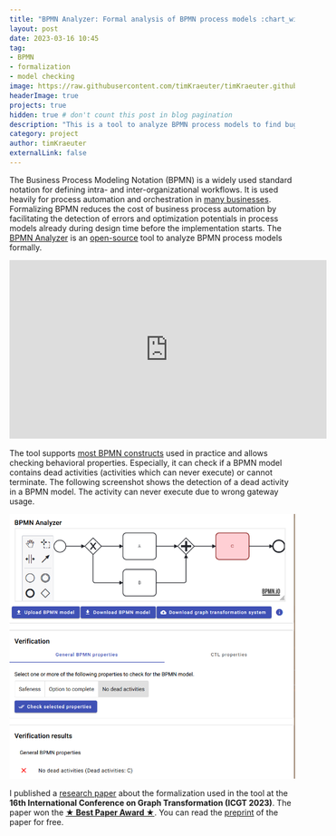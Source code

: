 ```yaml
---
title: "BPMN Analyzer: Formal analysis of BPMN process models :chart_with_upwards_trend:"
layout: post
date: 2023-03-16 10:45
tag:
- BPMN
- formalization
- model checking
image: https://raw.githubusercontent.com/timKraeuter/timKraeuter.github.io/master/assets/images/bpmnAnalyzer/icon.svg
headerImage: true
projects: true
hidden: true # don't count this post in blog pagination
description: "This is a tool to analyze BPMN process models to find bugs during design time before the implementation starts."
category: project
author: timKraeuter
externalLink: false
---
```


The Business Process Modeling Notation (BPMN) is a widely used standard notation for defining intra- and inter-organizational workflows.
It is used heavily for process automation and orchestration in [many businesses](https://camunda.com/about/customers/).
Formalizing BPMN reduces the cost of business process automation by facilitating the detection of errors and optimization potentials in process models already during design time before the implementation starts.
The [BPMN Analyzer](https://bpmnanalyzer.whitefield-c9fed487.northeurope.azurecontainerapps.io/) is an [open-source](https://github.com/timKraeuter/Rewrite_Rule_Generation) tool to analyze BPMN process models formally.

<div style="text-align:center">
<iframe width="560" height="315" src="https://www.youtube.com/embed/MxXbNUl6IjE" title="BPMN Analyzer Tool Demonstration" frameborder="0" allow="accelerometer; autoplay; clipboard-write; encrypted-media; gyroscope; picture-in-picture" allowfullscreen></iframe>
</div>

The tool supports [most BPMN constructs](https://github.com/timKraeuter/Rewrite_Rule_Generation/wiki#feature-support-comparison) used in practice and allows checking behavioral properties.
Especially, it can check if a BPMN model contains dead activities (activities which can never execute) or cannot terminate.
The following screenshot shows the detection of a dead activity in a BPMN model. The activity can never execute due to wrong gateway usage.

![Screenshot of the BPMN Analyzer tool detecting a dead activity](https://raw.githubusercontent.com/timKraeuter/timKraeuter.github.io/master/assets/images/bpmnAnalyzer/screenshot.png)

I published a [research paper](https://doi.org/10.1007/978-3-031-36709-0_11) about the formalization used in the tool at the **16th International Conference on Graph Transformation (ICGT 2023)**.
The paper won the **[&#9733; Best Paper Award &#9733;](https://raw.githubusercontent.com/timKraeuter/timKraeuter.github.io/master/assets/BestPaperICGT2023.pdf)**.
You can read the [preprint](https://raw.githubusercontent.com/timKraeuter/timKraeuter.github.io/master/assets/publications/Formalization_and_analysis_of_BPMN_using_graph_transformation_systems.pdf) of the paper for free.
